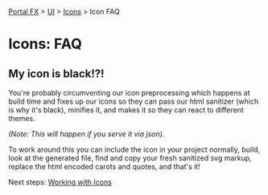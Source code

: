 <properties title="" pageTitle="SVG Icons FAQ" description="" authors="nickharris" />

[Portal FX](/documentation/sections/portalfx) > [UI](/documentation/sections/portalfx#ui) > [Icons](/documentation/articles/portalfx-icons) > Icon FAQ

# Icons: FAQ

## My icon is black!?!
You're probably circumventing our icon preprocessing which happens at build time and fixes up our icons so they can pass our html sanitizer (which is why it's black), minifies it, and makes it so they can react to different themes. 

*(Note: This will happen if you serve it via json).*

To work around this you can include the icon in your project normally, build, look at the generated file, find and copy your fresh sanitized svg markup, replace the html encoded carots and quotes, and that's it!

Next steps: [Working with Icons](/documentation/articles/portalfx-icons)